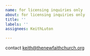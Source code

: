 ```yaml
---
name: for licensing inquiries only
about: for licensing inquiries only
title: ''
labels: ''
assignees: KeithLuton

---
```


contact keith@thenewfaithchurch.org
